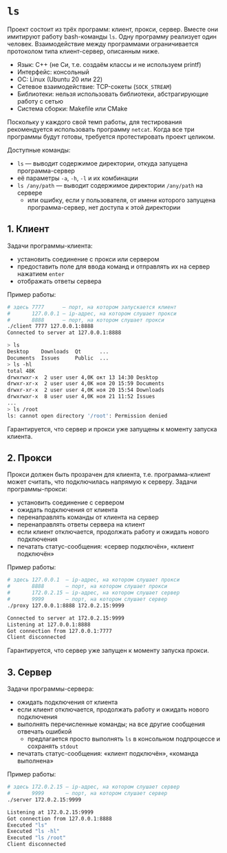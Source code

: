# `ls`

Проект состоит из трёх программ: клиент, прокси, сервер. Вместе они имитируют работу bash-команды `ls`. Одну программу реализует один человек. Взаимодействие между программами ограничивается протоколом типа клиент-сервер, описанным ниже.

- Язык: C++ (не Си, т.е. создаём классы и не используем printf)
- Интерфейс: консольный
- ОС: Linux (Ubuntu 20 или 22)
- Сетевое взаимодействие: TCP-сокеты (`SOCK_STREAM`)
- Библиотеки: нельзя использовать библиотеки, абстрагирующие работу с сетью
- Система сборки: Makefile или CMake

Поскольку у каждого свой темп работы, для тестирования рекомендуется использовать программу `netcat`. Когда все три программы будут готовы, требуется протестировать проект целиком.

Доступные команды:

- `ls` — выводит содержимое директории, откуда запущена программа-сервер
- её параметры `-a`, `-h`, `-l` и их комбинации
- `ls /any/path` — выводит содержимое директории `/any/path` на сервере
	- или ошибку, если у пользователя, от имени которого запущена программа-сервер, нет доступа к этой директории

## 1. Клиент

Задачи программы-клиента:

- установить соединение с прокси или сервером
- предоставить поле для ввода команд и отправлять их на сервер нажатием `enter`
- отображать ответы сервера

Пример работы:

```bash
# здесь 7777      — порт, на котором запускается клиент
#       127.0.0.1 — ip-адрес, на котором слушает прокси
#       8888      — порт, на котором слушает прокси
./client 7777 127.0.0.1:8888
Connected to server at 127.0.0.1:8888

> ls
Desktop    Downloads  Qt      ...
Documents  Issues     Public  ...
> ls -hl
total 48K
drwxrwxr-x  2 user user 4,0K окт 13 14:30 Desktop
drwxr-xr-x  2 user user 4,0K ноя 20 15:59 Documents
drwxr-xr-x  2 user user 4,0K ноя 20 15:54 Downloads
drwxrwxr-x  8 user user 4,0K ноя 21 11:52 Issues
...
> ls /root
ls: cannot open directory '/root': Permission denied
```

Гарантируется, что сервер и прокси уже запущены к моменту запуска клиента.

## 2. Прокси

Прокси должен быть прозрачен для клиента, т.е. программа-клиент может считать, что подключилась напрямую к серверу. Задачи программы-прокси:

- установить соединение с сервером
- ожидать подключения от клиента
- перенаправлять команды от клиента на сервер
- перенаправлять ответы сервера на клиент
- если клиент отключается, продолжать работу и ожидать нового подключения
- печатать статус-сообщения: «сервер подключён», «клиент подключён»

Пример работы:

```bash
# здесь 127.0.0.1  — ip-адрес, на котором слушает прокси
#       8888       — порт, на котором слушает прокси
#       172.0.2.15 — ip-адрес, на котором слушает сервер
#       9999       — порт, на котором слушает сервер
./proxy 127.0.0.1:8888 172.0.2.15:9999

Connected to server at 172.0.2.15:9999
Listening at 127.0.0.1:8888
Got connection from 127.0.0.1:7777
Client disconnected
```

Гарантируется, что сервер уже запущен к моменту запуска прокси.

## 3. Сервер

Задачи программы-сервера:

- ожидать подключения от клиента
- если клиент отключается, продолжать работу и ожидать нового подключения
- выполнять перечисленные команды; на все другие сообщения отвечать ошибкой
	- предлагается просто выполнять `ls` в консольном подпроцессе и сохранять `stdout`
- печатать статус-сообщения: «клиент подключён», «команда выполнена»

Пример работы:

```bash
# здесь 172.0.2.15 — ip-адрес, на котором слушает сервер
#       9999       — порт, на котором слушает сервер
./server 172.0.2.15:9999

Listening at 172.0.2.15:9999
Got connection from 127.0.0.1:8888
Executed "ls"
Executed "ls -hl"
Executed "ls /root"
Client disconnected
```
